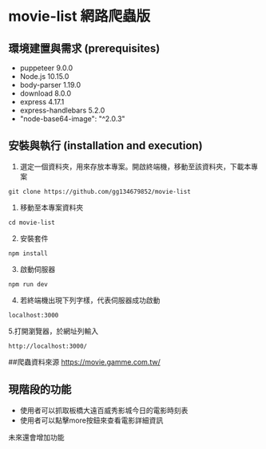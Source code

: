 # movie-list 網路爬蟲版

## 環境建置與需求 (prerequisites)
- puppeteer 9.0.0
- Node.js 10.15.0
- body-parser 1.19.0
- download 8.0.0
- express 4.17.1
- express-handlebars 5.2.0
- "node-base64-image": "^2.0.3"

## 安裝與執行 (installation and execution)
1. 選定一個資料夾，用來存放本專案。開啟終端機，移動至該資料夾，下載本專案
```
git clone https://github.com/gg134679852/movie-list
```
1. 移動至本專案資料夾
```
cd movie-list
```
2. 安裝套件
```
npm install
```
3. 啟動伺服器
```
npm run dev 
```
4. 若終端機出現下列字樣，代表伺服器成功啟動
```
localhost:3000

```
5.打開瀏覽器，於網址列輸入
```
http://localhost:3000/
```

##爬蟲資料來源
https://movie.gamme.com.tw/

## 現階段的功能
- 使用者可以抓取板橋大遠百威秀影城今日的電影時刻表
- 使用者可以點擊more按鈕來查看電影詳細資訊

未來還會增加功能
